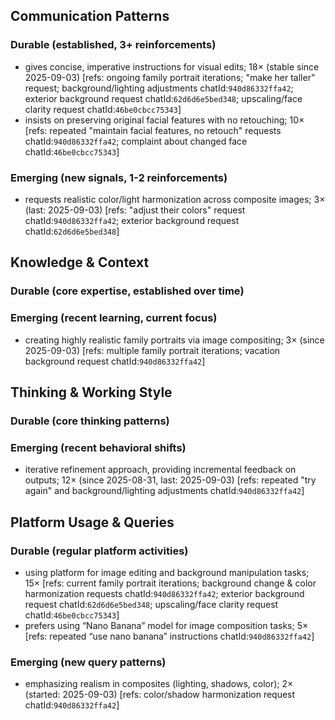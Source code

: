 ## Communication Patterns
### Durable (established, 3+ reinforcements)
- gives concise, imperative instructions for visual edits; 18× (stable since 2025-09-03) [refs: ongoing family portrait iterations; "make her taller" request; background/lighting adjustments chatId:`940d86332ffa42`; exterior background request chatId:`62d6d6e5bed348`; upscaling/face clarity request chatId:`46be0cbcc75343`]
- insists on preserving original facial features with no retouching; 10× [refs: repeated "maintain facial features, no retouch" requests chatId:`940d86332ffa42`; complaint about changed face chatId:`46be0cbcc75343`]

### Emerging (new signals, 1-2 reinforcements)
- requests realistic color/light harmonization across composite images; 3× (last: 2025-09-03) [refs: "adjust their colors" request chatId:`940d86332ffa42`; exterior background request chatId:`62d6d6e5bed348`]

## Knowledge & Context
### Durable (core expertise, established over time)

### Emerging (recent learning, current focus)
- creating highly realistic family portraits via image compositing; 3× (since 2025-09-03) [refs: multiple family portrait iterations; vacation background request chatId:`940d86332ffa42`]

## Thinking & Working Style
### Durable (core thinking patterns)

### Emerging (recent behavioral shifts)
- iterative refinement approach, providing incremental feedback on outputs; 12× (since 2025-08-31, last: 2025-09-03) [refs: repeated "try again" and background/lighting adjustments chatId:`940d86332ffa42`]

## Platform Usage & Queries
### Durable (regular platform activities)
- using platform for image editing and background manipulation tasks; 15× [refs: current family portrait iterations; background change & color harmonization requests chatId:`940d86332ffa42`; exterior background request chatId:`62d6d6e5bed348`; upscaling/face clarity request chatId:`46be0cbcc75343`]
- prefers using “Nano Banana” model for image composition tasks; 5× [refs: repeated “use nano banana” instructions chatId:`940d86332ffa42`]

### Emerging (new query patterns)
- emphasizing realism in composites (lighting, shadows, color); 2× (started: 2025-09-03) [refs: color/shadow harmonization request chatId:`940d86332ffa42`]